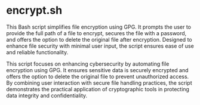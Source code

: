 # encrypt.sh
This Bash script simplifies file encryption using GPG. It prompts the user to provide the full path of a file to encrypt, secures the file with a password, and offers the option to delete the original file after encryption. Designed to enhance file security with minimal user input, the script ensures ease of use and reliable functionality.

This script focuses on enhancing cybersecurity by automating file encryption using GPG. It ensures sensitive data is securely encrypted and offers the option to delete the original file to prevent unauthorized access. By combining user interaction with secure file handling practices, the script demonstrates the practical application of cryptographic tools in protecting data integrity and confidentiality.
